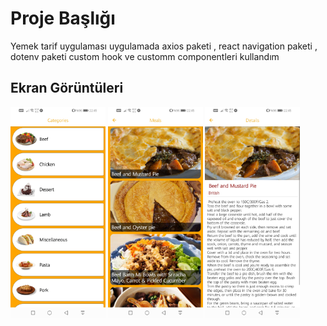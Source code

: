 
# Proje Başlığı

Yemek tarif uygulaması uygulamada axios paketi , react navigation paketi
, dotenv paketi custom hook ve customm componentleri kullandım 



## Ekran Görüntüleri

<img src="assets/Categories.jpg" alt="Categories" style="zoom:33%;" />

<img src="assets/Meals.jpg" alt="Meals" style="zoom:33%;" />

<img src="assets/Details.jpg" alt="Details" style="zoom:33%;" />

  